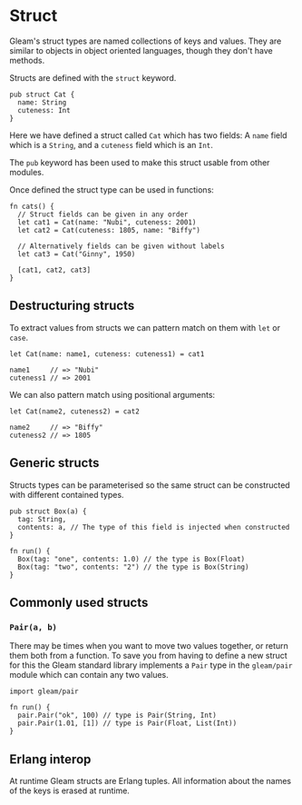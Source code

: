 # Struct

Gleam's struct types are named collections of keys and values. They are
similar to objects in object oriented languages, though they don't have
methods.

Structs are defined with the `struct` keyword.

```rust,noplaypen
pub struct Cat {
  name: String
  cuteness: Int
}
```

Here we have defined a struct called `Cat` which has two fields: A `name`
field which is a `String`, and a `cuteness` field which is an `Int`.

The `pub` keyword has been used to make this struct usable from other modules.

Once defined the struct type can be used in functions:

```rust,noplaypen
fn cats() {
  // Struct fields can be given in any order
  let cat1 = Cat(name: "Nubi", cuteness: 2001)
  let cat2 = Cat(cuteness: 1805, name: "Biffy")

  // Alternatively fields can be given without labels
  let cat3 = Cat("Ginny", 1950)

  [cat1, cat2, cat3]
}
```


## Destructuring structs

To extract values from structs we can pattern match on them with `let` or
`case`.

```rust,noplaypen
let Cat(name: name1, cuteness: cuteness1) = cat1

name1     // => "Nubi"
cuteness1 // => 2001
```

We can also pattern match using positional arguments:

```rust,noplaypen
let Cat(name2, cuteness2) = cat2

name2     // => "Biffy"
cuteness2 // => 1805
```


## Generic structs

Structs types can be parameterised so the same struct can be constructed with
different contained types.

```rust,noplaypen
pub struct Box(a) {
  tag: String,
  contents: a, // The type of this field is injected when constructed
}

fn run() {
  Box(tag: "one", contents: 1.0) // the type is Box(Float)
  Box(tag: "two", contents: "2") // the type is Box(String)
}
```


## Commonly used structs

### `Pair(a, b)`

There may be times when you want to move two values together, or return them
both from a function. To save you from having to define a new struct for this
the Gleam standard library implements a `Pair` type in the `gleam/pair`
module which can contain any two values.

```rust,noplaypen
import gleam/pair

fn run() {
  pair.Pair("ok", 100) // type is Pair(String, Int)
  pair.Pair(1.01, [1]) // type is Pair(Float, List(Int))
}
```


## Erlang interop

At runtime Gleam structs are Erlang tuples. All information about the names of
the keys is erased at runtime.
